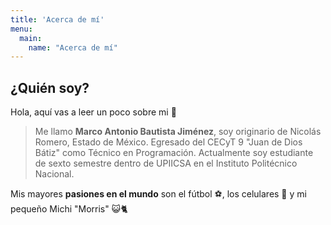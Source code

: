 ```yaml
---
title: 'Acerca de mí'
menu:
  main:
    name: "Acerca de mí"
---
```


## ¿Quién soy?

Hola, aquí vas a leer un poco sobre mi 🤩

> Me llamo **Marco Antonio Bautista Jiménez**, soy originario de Nicolás Romero, Estado de México.
Egresado del CECyT 9 "Juan de Dios Bátiz" como Técnico en Programación.
Actualmente soy estudiante de sexto semestre dentro de UPIICSA en el Instituto Politécnico Nacional.

Mis mayores **pasiones en el mundo** son el fútbol ⚽, los celulares 📱 y mi pequeño Michi "Morris" 😺🐈
